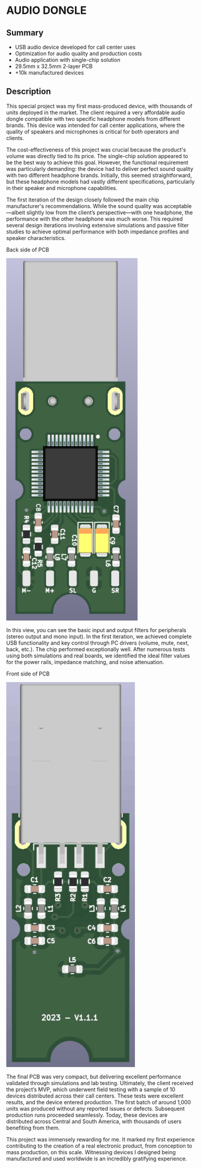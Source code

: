 # AUDIO DONGLE

## Summary
- USB audio device developed for call center uses
- Optimization for audio quality and production costs
- Audio application with single-chip solution
- 29.5mm x 32.5mm 2-layer PCB
- +10k manufactured devices

## Description
This special project was my first mass-produced device, with thousands of units deployed in the market. The client required a very affordable audio dongle compatible with two specific headphone models from different brands. This device was intended for call center applications, where the quality of speakers and microphones is critical for both operators and clients.

The cost-effectiveness of this project was crucial because the product's volume was directly tied to its price. The single-chip solution appeared to be the best way to achieve this goal. However, the functional requirement was particularly demanding: the device had to deliver perfect sound quality with two different headphone brands. Initially, this seemed straightforward, but these headphone models had vastly different specifications, particularly in their speaker and microphone capabilities.

The first iteration of the design closely followed the main chip manufacturer's recommendations. While the sound quality was acceptable—albeit slightly low from the client’s perspective—with one headphone, the performance with the other headphone was much worse. This required several design iterations involving extensive simulations and passive filter studies to achieve optimal performance with both impedance profiles and speaker characteristics.


Back side of PCB

![alt text](back-render.png)

In this view, you can see the basic input and output filters for peripherals (stereo output and mono input). In the first iteration, we achieved complete USB functionality and key control through PC drivers (volume, mute, next, back, etc.). The chip performed exceptionally well. After numerous tests using both simulations and real boards, we identified the ideal filter values for the power rails, impedance matching, and noise attenuation.


Front side of PCB

![alt text](frontal-render.png)

The final PCB was very compact, but delivering excellent performance validated through simulations and lab testing. Ultimately, the client received the project’s MVP, which underwent field testing with a sample of 10 devices distributed across their call centers. These tests were excellent results, and the device entered production. The first batch of around 1,000 units was produced without any reported issues or defects. Subsequent production runs proceeded seamlessly. Today, these devices are distributed across Central and South America, with thousands of users benefiting from them.

This project was immensely rewarding for me. It marked my first experience contributing to the creation of a real electronic product, from conception to mass production, on this scale. Witnessing devices I designed being manufactured and used worldwide is an incredibly gratifying experience.

